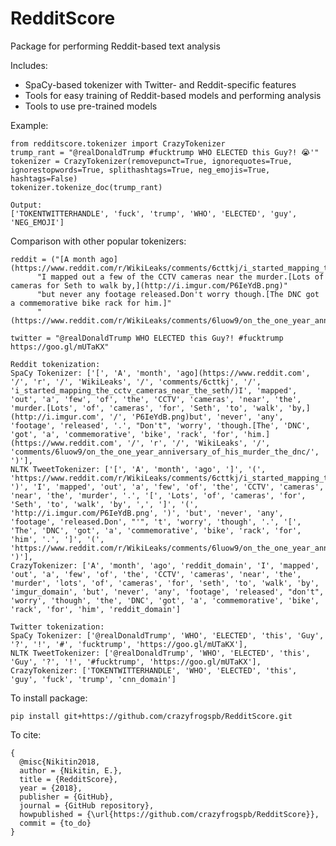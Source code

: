 # RedditScore
Package for performing Reddit-based text analysis

Includes:
- SpaCy-based tokenizer with Twitter- and Reddit-specific features
- Tools for easy training of Reddit-based models and performing analysis
- Tools to use pre-trained models

Example:

	from redditscore.tokenizer import CrazyTokenizer
	trump_rant = "@realDonaldTrump #fucktrump WHO ELECTED this Guy?! 😭'"
	tokenizer = CrazyTokenizer(removepunct=True, ignorequotes=True, ignorestopwords=True, splithashtags=True, neg_emojis=True, hashtags=False)
	tokenizer.tokenize_doc(trump_rant)

	Output:
	['TOKENTWITTERHANDLE', 'fuck', 'trump', 'WHO', 'ELECTED', 'guy', 'NEG_EMOJI']

Comparison with other popular tokenizers:

    reddit = ("[A month ago](https://www.reddit.com/r/WikiLeaks/comments/6cttkj/i_started_mapping_the_cctv_cameras_near_the_seth/)"
          "I mapped out a few of the CCTV cameras near the murder.[Lots of cameras for Seth to walk by,](http://i.imgur.com/P6IeYdB.png)"
          "but never any footage released.Don't worry though.[The DNC got a commemorative bike rack for him.]"
          "(https://www.reddit.com/r/WikiLeaks/comments/6luow9/on_the_one_year_anniversary_of_his_murder_the_dnc/)")

    twitter = "@realDonaldTrump WHO ELECTED this Guy?! #fucktrump https://goo.gl/mUTaKX"

    Reddit tokenization:
    SpaCy Tokenizer: ['[', 'A', 'month', 'ago](https://www.reddit.com', '/', 'r', '/', 'WikiLeaks', '/', 'comments/6cttkj', '/', 'i_started_mapping_the_cctv_cameras_near_the_seth/)I', 'mapped', 'out', 'a', 'few', 'of', 'the', 'CCTV', 'cameras', 'near', 'the', 'murder.[Lots', 'of', 'cameras', 'for', 'Seth', 'to', 'walk', 'by,](http://i.imgur.com', '/', 'P6IeYdB.png)but', 'never', 'any', 'footage', 'released', '.', "Don't", 'worry', 'though.[The', 'DNC', 'got', 'a', 'commemorative', 'bike', 'rack', 'for', 'him.](https://www.reddit.com', '/', 'r', '/', 'WikiLeaks', '/', 'comments/6luow9/on_the_one_year_anniversary_of_his_murder_the_dnc/', ')'],
    NLTK TweetTokenizer: ['[', 'A', 'month', 'ago', ']', '(', 'https://www.reddit.com/r/WikiLeaks/comments/6cttkj/i_started_mapping_the_cctv_cameras_near_the_seth/', ')', 'I', 'mapped', 'out', 'a', 'few', 'of', 'the', 'CCTV', 'cameras', 'near', 'the', 'murder', '.', '[', 'Lots', 'of', 'cameras', 'for', 'Seth', 'to', 'walk', 'by', ',', ']', '(', 'http://i.imgur.com/P6IeYdB.png', ')', 'but', 'never', 'any', 'footage', 'released.Don', "'", 't', 'worry', 'though', '.', '[', 'The', 'DNC', 'got', 'a', 'commemorative', 'bike', 'rack', 'for', 'him', '.', ']', '(', 'https://www.reddit.com/r/WikiLeaks/comments/6luow9/on_the_one_year_anniversary_of_his_murder_the_dnc/', ')'],
    CrazyTokenizer: ['A', 'month', 'ago', 'reddit_domain', 'I', 'mapped', 'out', 'a', 'few', 'of', 'the', 'CCTV', 'cameras', 'near', 'the', 'murder', 'lots', 'of', 'cameras', 'for', 'seth', 'to', 'walk', 'by', 'imgur_domain', 'but', 'never', 'any', 'footage', 'released', "don't", 'worry', 'though', 'the', 'DNC', 'got', 'a', 'commemorative', 'bike', 'rack', 'for', 'him', 'reddit_domain']

    Twitter tokenization:
    SpaCy Tokenizer: ['@realDonaldTrump', 'WHO', 'ELECTED', 'this', 'Guy', '?', '!', '#', 'fucktrump', 'https://goo.gl/mUTaKX'],
    NLTK TweetTokenizer: ['@realDonaldTrump', 'WHO', 'ELECTED', 'this', 'Guy', '?', '!', '#fucktrump', 'https://goo.gl/mUTaKX'],
    CrazyTokenizer: ['TOKENTWITTERHANDLE', 'WHO', 'ELECTED', 'this', 'guy', 'fuck', 'trump', 'cnn_domain']
	
To install package:

	pip install git+https://github.com/crazyfrogspb/RedditScore.git

To cite:

    { 
      @misc{Nikitin2018,
      author = {Nikitin, E.},
      title = {RedditScore},
      year = {2018},
      publisher = {GitHub},
      journal = {GitHub repository},
      howpublished = {\url{https://github.com/crazyfrogspb/RedditScore}},
      commit = {to_do}
    }